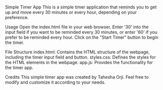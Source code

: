 Simple Timer App
This is a simple timer application that reminds you to get up and move every 30 minutes or every hour, depending on your preference.

Usage
Open the index.html file in your web browser.
Enter '30' into the input field if you want to be reminded every 30 minutes, or enter '60' if you prefer to be reminded every hour.
Click on the "Start Timer" button to begin the timer.

File Structure
index.html: Contains the HTML structure of the webpage, including the timer input field and button.
styles.css: Defines the styles for the HTML elements in the webpage.
app.js: Provides the functionality for the timer app.

Credits
This simple timer app was created by Tahesha Orji. Feel free to modify and customize it according to your needs.
